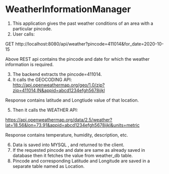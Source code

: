 # WeatherInformationManager
1. This application gives the past weather conditions of an area with a particular pincode.
2. User calls:

GET http://localhost:8080/api/weather?pincode=411014&for_date=2020-10-15

Above REST api contains the pincode and date for which the weather information is required.

3. The backend extracts the pincode=411014.
4. It calls the GEOCODING API:
http://api.openweathermap.org/geo/1.0/zip?zip=411014,IN&appid=abcd1234efgh5678ijkl

Response contains latitude and Longtiude value of that location.

5. Then it calls the WEATHER API:

https://api.openweathermap.org/data/2.5/weather?lat=18.56&lon=73.91&appid=abcd1234efgh5678ijkl&units=metric

Response contains temperature, humidity, description, etc.

6. Data is saved into MYSQL , and returned to the client.
7. If the requested pincode and date are same as already saved in database then it fetches the value from weather_db table.
8. Pincode and corresponding Latitude and Longitude are saved in a separate table named as Location.


